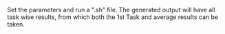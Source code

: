 Set the parameters and run a ".sh" file.
The generated output will have all task wise results, from which both the 1st Task and average results can be taken.
